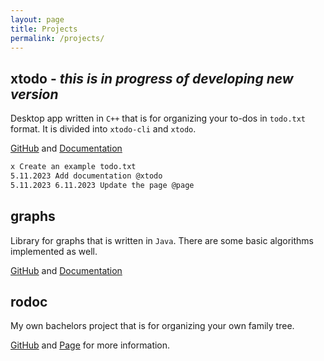 ```yaml
---
layout: page
title: Projects
permalink: /projects/
---
```


## xtodo - *this is in progress of developing new version*

Desktop app written in `C++` that is for organizing your to-dos in `todo.txt` format. It is divided into `xtodo-cli` and `xtodo`.

[GitHub](https://github.com/metury/xtodo) and [Documentation](../docs/xtodo/index.html)

```txt
x Create an example todo.txt
5.11.2023 Add documentation @xtodo
5.11.2023 6.11.2023 Update the page @page
```

## graphs

Library for graphs that is written in `Java`. There are some basic algorithms implemented as well.

[GitHub](https://github.com/metury/graphs) and [Documentation](../docs/graphs/index.html)

## rodoc

My own bachelors project that is for organizing your own family tree.

[GitHub](https://github.com/rodoc-app/rodoc-app) and [Page](https://rodoc-app.github.io/) for more information.
